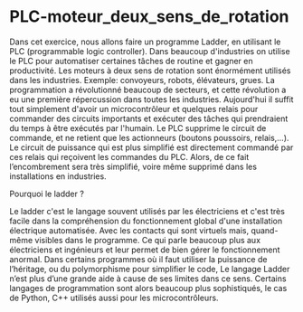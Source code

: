 # PLC-moteur_deux_sens_de_rotation
Dans cet exercice, nous allons faire un programme Ladder, en utilisant le PLC (programmable logic controller). Dans beaucoup d'industries on utilise le PLC pour automatiser certaines tâches de routine et gagner en productivité. Les moteurs à deux sens de rotation sont énormément utilisés dans les industries. Exemple: convoyeurs, robots, élévateurs, grues.
La programmation a révolutionné beaucoup de secteurs, et cette révolution a eu une première répercussion dans toutes les industries. 
Aujourd'hui il suffit tout simplement d'avoir un microcontrôleur et quelques relais pour commander des circuits importants et exécuter des tâches qui prendraient du temps à être exécutés par l'humain. Le PLC supprime le circuit de commande, et ne retient que les actionneurs (boutons poussoirs, relais,…). Le circuit de puissance qui est plus simplifié est directement commandé par ces relais qui reçoivent les commandes du PLC. Alors, de ce fait l’encombrement sera très simplifié, voire même supprimé dans les installations en industries.

Pourquoi le ladder ?

Le ladder c'est le langage souvent utilisés par les électriciens et c'est très facile dans la compréhension du fonctionnement global d'une installation électrique automatisée. Avec les contacts qui sont virtuels mais, quand-même visibles dans le programme. Ce qui parle beaucoup plus aux électriciens et ingénieurs et leur permet de bien gérer le fonctionnement anormal.
Dans certains programmes où il faut utiliser la puissance de l’héritage, ou du polymorphisme pour simplifier le code, Le langage Ladder n’est plus d’une grande aide à cause de ses limites dans ce sens. Certains langages de programmation sont alors beaucoup plus sophistiqués, le cas de Python, C++ utilisés aussi pour les microcontrôleurs. 
